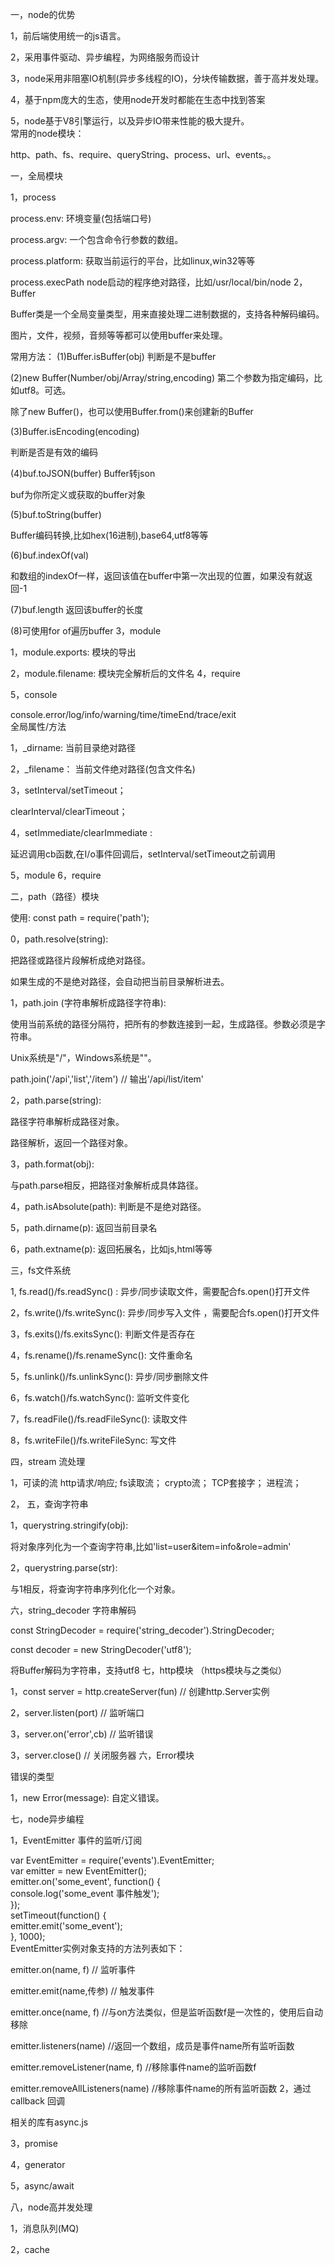 一，node的优势

1，前后端使用统一的js语言。   

2，采用事件驱动、异步编程，为网络服务而设计  

3，node采用非阻塞IO机制(异步多线程的IO)，分块传输数据，善于高并发处理。   

4，基于npm庞大的生态，使用node开发时都能在生态中找到答案   

5，node基于V8引擎运行，以及异步IO带来性能的极大提升。     
常用的node模块：  
 
http、path、fs、require、queryString、process、url、events。。

一，全局模块

1，process

  process.env: 环境变量(包括端口号)   
  
  process.argv: 一个包含命令行参数的数组。
  
  process.platform: 获取当前运行的平台，比如linux,win32等等  
  
  process.execPath  node启动的程序绝对路径，比如/usr/local/bin/node
2，Buffer  

 Buffer类是一个全局变量类型，用来直接处理二进制数据的，支持各种解码编码。   
 
 图片，文件，视频，音频等等都可以使用buffer来处理。  
 
 常用方法：
 (1)Buffer.isBuffer(obj) 判断是不是buffer  
 
 (2)new Buffer(Number/obj/Array/string,encoding)  第二个参数为指定编码，比如utf8。可选。
  
   除了new Buffer()，也可以使用Buffer.from()来创建新的Buffer   
  
 (3)Buffer.isEncoding(encoding) 
 
   判断是否是有效的编码   
 
 (4)buf.toJSON(buffer) Buffer转json     
 
   buf为你所定义或获取的buffer对象   
 
 (5)buf.toString(buffer)    
 
   Buffer编码转换,比如hex(16进制),base64,utf8等等  
   
 (6)buf.indexOf(val)     
 
   和数组的indexOf一样，返回该值在buffer中第一次出现的位置，如果没有就返回-1  
   
 (7)buf.length  返回该buffer的长度  
 
 (8)可使用for of遍历buffer
3，module

 1，module.exports:  模块的导出   
 
 2，module.filename:  模块完全解析后的文件名
4，require


5，console

  console.error/log/info/warning/time/timeEnd/trace/exit   
全局属性/方法

1，_dirname:  当前目录绝对路径  
  
2，_filename： 当前文件绝对路径(包含文件名)    

3，setInterval/setTimeout；    

   clearInterval/clearTimeout；

4，setImmediate/clearImmediate :    

  延迟调用cb函数,在I/o事件回调后，setInterval/setTimeout之前调用

5，module
6，require

二，path（路径）模块

使用: const path = require('path');

0，path.resolve(string):  

   把路径或路径片段解析成绝对路径。
   
   如果生成的不是绝对路径，会自动把当前目录解析进去。
     
1，path.join (字符串解析成路径字符串):   

   使用当前系统的路径分隔符，把所有的参数连接到一起，生成路径。参数必须是字符串。  
   
   Unix系统是"/"，Windows系统是"\"。
   
   path.join('/api','list','/item')    // 输出'/api/list/item'
   
2，path.parse(string):    

   路径字符串解析成路径对象。   

   路径解析，返回一个路径对象。

3，path.format(obj):   

   与path.parse相反，把路径对象解析成具体路径。

4，path.isAbsolute(path): 判断是不是绝对路径。

5，path.dirname(p):   返回当前目录名

6，path.extname(p):   返回拓展名，比如js,html等等

三，fs文件系统

1, fs.read()/fs.readSync() :    异步/同步读取文件，需要配合fs.open()打开文件   

2，fs.write()/fs.writeSync():   异步/同步写入文件 ，需要配合fs.open()打开文件      

3，fs.exits()/fs.exitsSync():   判断文件是否存在   

4，fs.rename()/fs.renameSync():  文件重命名  

5，fs.unlink()/fs.unlinkSync():  异步/同步删除文件   

6，fs.watch()/fs.watchSync():   监听文件变化   

7，fs.readFile()/fs.readFileSync():  读取文件   

8，fs.writeFile()/fs.writeFileSync:  写文件   

四，stream 流处理

1，可读的流
 http请求/响应; 
 fs读取流；
 crypto流；
 TCP套接字；
 进程流；

2，
五，查询字符串

1，querystring.stringify(obj):   

   将对象序列化为一个查询字符串,比如'list=user&item=info&role=admin'
  
2，querystring.parse(str):  
   
   与1相反，将查询字符串序列化化一个对象。
   
六，string_decoder 字符串解码

const StringDecoder = require('string_decoder').StringDecoder;   

const decoder = new StringDecoder('utf8');

将Buffer解码为字符串，支持utf8
七，http模块 （https模块与之类似）

1，const server = http.createServer(fun)   // 创建http.Server实例  

2，server.listen(port)   // 监听端口

3，server.on('error',cb)  // 监听错误

3，server.close()  // 关闭服务器
六，Error模块

错误的类型

1，new Error(message):  自定义错误。

七，node异步编程

1，EventEmitter 事件的监听/订阅

var EventEmitter = require('events').EventEmitter;   
var emitter = new EventEmitter();   
emitter.on('some_event', function() {    
    console.log('some_event 事件触发');   
});   
setTimeout(function() {   
    emitter.emit('some_event');     
}, 1000);   
EventEmitter实例对象支持的方法列表如下： 

emitter.on(name, f) // 监听事件

emitter.emit(name,传参)  // 触发事件

emitter.once(name, f) //与on方法类似，但是监听函数f是一次性的，使用后自动移除 

emitter.listeners(name) //返回一个数组，成员是事件name所有监听函数

emitter.removeListener(name, f) //移除事件name的监听函数f

emitter.removeAllListeners(name) //移除事件name的所有监听函数
2，通过callback 回调

相关的库有async.js

3，promise

4，generator

5，async/await

八，node高并发处理

1，消息队列(MQ)  

2，cache